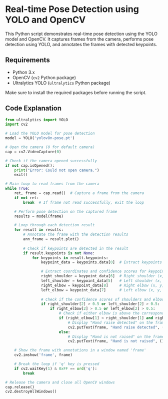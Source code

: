 # Real-time Pose Detection using YOLO and OpenCV

This Python script demonstrates real-time pose detection using the YOLO model and OpenCV. It captures frames from the camera, performs pose detection using YOLO, and annotates the frames with detected keypoints.

## Requirements

- Python 3.x
- OpenCV (`cv2` Python package)
- Ultralytics YOLO (`ultralytics` Python package)

Make sure to install the required packages before running the script.

## Code Explanation

```python
from ultralytics import YOLO
import cv2

# Load the YOLO model for pose detection
model = YOLO('yolov8n-pose.pt')

# Open the camera (0 for default camera)
cap = cv2.VideoCapture(0)

# Check if the camera opened successfully
if not cap.isOpened():
    print("Error: Could not open camera.")
    exit()

# Main loop to read frames from the camera
while True:
    ret, frame = cap.read()  # Capture a frame from the camera
    if not ret:
        break  # If frame not read successfully, exit the loop

    # Perform pose detection on the captured frame
    results = model(frame)

    # Loop through each detection result
    for result in results:
        # Annotate the frame with the detection results
        ann_frame = result.plot()
        
        # Check if keypoints are detected in the result
        if result.keypoints is not None:
            for keypoints in result.keypoints:
                keypoint_data = keypoints.data[0]  # Extract keypoints data

                # Extract coordinates and confidence scores for keypoints
                right_shoulder = keypoint_data[6]  # Right shoulder (x, y, confidence)
                left_shoulder = keypoint_data[5]   # Left shoulder (x, y, confidence)
                right_elbow = keypoint_data[8]     # Right elbow (x, y, confidence)
                left_elbow = keypoint_data[7]      # Left elbow (x, y, confidence)
                
                # Check if the confidence scores of shoulders and elbows are above 0.5
                if right_shoulder[2] > 0.5 or left_shoulder[2] > 0.5:
                    if right_elbow[2] > 0.5 or left_elbow[2] > 0.5:
                        # Check if either elbow is above the corresponding shoulder
                        if (right_elbow[1] < right_shoulder[1] and right_elbow[1] > 0) or (left_elbow[1] < left_shoulder[1] and left_elbow[1] > 0):
                            # Display "Hand raise detected" on the frame in green color
                            cv2.putText(frame, "Hand raise detected", (10, 30), cv2.FONT_HERSHEY_SIMPLEX, 1, (0, 255, 0), 2)
                        else:
                            # Display "Hand is not raised" on the frame in red color
                            cv2.putText(frame, "Hand is not raised", (10, 30), cv2.FONT_HERSHEY_SIMPLEX, 1, (0, 0, 255), 2)

    # Show the frame with annotations in a window named 'frame'
    cv2.imshow('frame', frame)

    # Break the loop if 'q' key is pressed
    if cv2.waitKey(1) & 0xFF == ord('q'):
        break

# Release the camera and close all OpenCV windows
cap.release()
cv2.destroyAllWindows()

